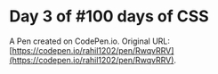 # Day 3 of #100 days of CSS

A Pen created on CodePen.io. Original URL: [https://codepen.io/rahil1202/pen/RwqvRRV](https://codepen.io/rahil1202/pen/RwqvRRV).

